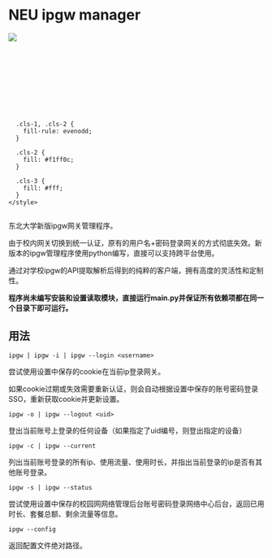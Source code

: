 # NEU ipgw manager
![](https://img.shields.io/badge/NEU-ipgw--manager-blue.svg)

<div width="100%" style="overflow-x: auto;"> 
      <svg xmlns="http://www.w3.org/2000/svg" width="128" height="128" viewBox="0 0 128 128">
  <metadata><?xpacket begin="﻿" id="W5M0MpCehiHzreSzNTczkc9d"?>
<x:xmpmeta xmlns:x="adobe:ns:meta/" x:xmptk="Adobe XMP Core 5.6-c142 79.160924, 2017/07/13-01:06:39        ">
   <rdf:RDF xmlns:rdf="http://www.w3.org/1999/02/22-rdf-syntax-ns#">
      <rdf:Description rdf:about=""/>
   </rdf:RDF>
</x:xmpmeta>                       
<?xpacket end="w"?></metadata>
<defs>
    <style>
      .cls-1 {
        fill: #156586;
      }

      .cls-1, .cls-2 {
        fill-rule: evenodd;
      }

      .cls-2 {
        fill: #f1ff0c;
      }

      .cls-3 {
        fill: #fff;
      }
    </style>
  </defs>
  <path id="形状_1" data-name="形状 1" class="cls-1" d="M36,52H10L0,62v4L10,76H68v8H18l26,26V92h8v26l10,10h4l10-10V60h8v50l26-26H92V76h26l10-10V62L118,52H60V44h50L84,18V36H76V10L66,0H62L52,10V68H44V18L18,44H36v8Z"/>
  <path id="椭圆_1" data-name="椭圆 1" class="cls-2" d="M100.5,99.2A14.4,14.4,0,1,1,86,113.6,14.45,14.45,0,0,1,100.5,99.2Zm1.45-5.76"/>
  <path id="形状_2" data-name="形状 2" class="cls-2" d="M104.85,106.4V60.32L100.5,56l-5.8,5.76,1.45,2.88L94.7,66.08v8.64l2.9,2.88v1.44l-2.9,2.88v1.44l1.45,1.44v1.44L94.7,87.68v1.44l1.45,1.44L94.7,92v4.32H93.25V106.4h11.6Z"/>
  <circle id="椭圆_2" data-name="椭圆 2" class="cls-3" cx="100.5" cy="120.5" r="3.5"/>
</svg>
</div> 

东北大学新版ipgw网关管理程序。

由于校内网关切换到统一认证，原有的用户名+密码登录网关的方式彻底失效。新版本的ipgw管理程序使用python编写，直接可以支持跨平台使用。

通过对学校ipgw的API提取解析后得到的纯粹的客户端，拥有高度的灵活性和定制性。

**程序尚未编写安装和设置读取模块，直接运行main.py并保证所有依赖项都在同一个目录下即可运行。**
## 用法
```
ipgw | ipgw -i | ipgw --login <username>
```
尝试使用设置中保存的cookie在当前ip登录网关。

如果cookie过期或失效需要重新认证，则会自动根据设置中保存的账号密码登录SSO，重新获取cookie并更新设置。
```
ipgw -o | ipgw --logout <uid>
```
登出当前账号上登录的任何设备（如果指定了uid编号，则登出指定的设备）
```
ipgw -c | ipgw --current
```
列出当前账号登录的所有ip、使用流量、使用时长，并指出当前登录的ip是否有其他账号登录。
```
ipgw -s | ipgw --status
```
尝试使用设置中保存的校园网网络管理后台账号密码登录网络中心后台，返回已用时长、套餐总额、剩余流量等信息。
```
ipgw --config
```
返回配置文件绝对路径。
